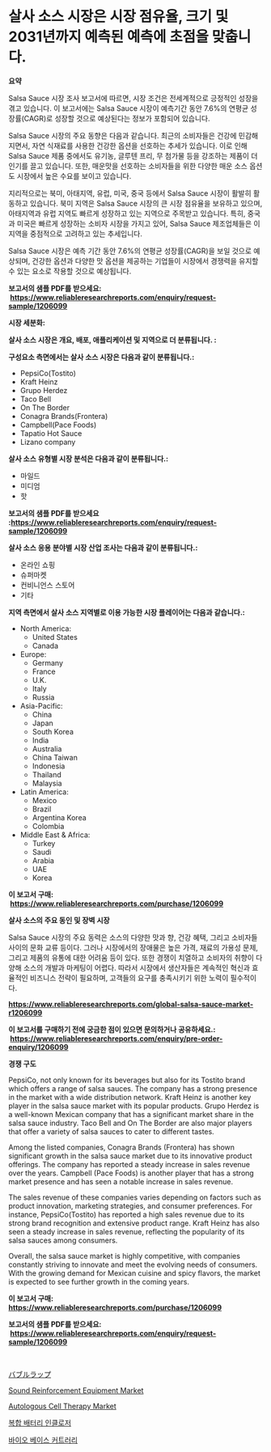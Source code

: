<p><h1>살사 소스 시장은 시장 점유율, 크기 및 2031년까지 예측된 예측에 초점을 맞춥니다.</h1></p><p><strong>요약</strong></p>
<p><p>Salsa Sauce 시장 조사 보고서에 따르면, 시장 조건은 전세계적으로 긍정적인 성장을 겪고 있습니다. 이 보고서에는 Salsa Sauce 시장이 예측기간 동안 7.6%의 연평균 성장률(CAGR)로 성장할 것으로 예상된다는 정보가 포함되어 있습니다. </p><p>Salsa Sauce 시장의 주요 동향은 다음과 같습니다. 최근의 소비자들은 건강에 민감해지면서, 자연 식재료를 사용한 건강한 옵션을 선호하는 추세가 있습니다. 이로 인해 Salsa Sauce 제품 중에서도 유기농, 글루텐 프리, 무 첨가물 등을 강조하는 제품이 더 인기를 끌고 있습니다. 또한, 매운맛을 선호하는 소비자들을 위한 다양한 매운 소스 옵션도 시장에서 높은 수요를 보이고 있습니다.</p><p>지리적으로는 북미, 아태지역, 유럽, 미국, 중국 등에서 Salsa Sauce 시장이 활발히 활동하고 있습니다. 북미 지역은 Salsa Sauce 시장의 큰 시장 점유율을 보유하고 있으며, 아태지역과 유럽 지역도 빠르게 성장하고 있는 지역으로 주목받고 있습니다. 특히, 중국과 미국은 빠르게 성장하는 소비자 시장을 가지고 있어, Salsa Sauce 제조업체들은 이 지역을 중점적으로 고려하고 있는 추세입니다.</p><p>Salsa Sauce 시장은 예측 기간 동안 7.6%의 연평균 성장률(CAGR)을 보일 것으로 예상되며, 건강한 옵션과 다양한 맛 옵션을 제공하는 기업들이 시장에서 경쟁력을 유지할 수 있는 요소로 작용할 것으로 예상됩니다.</p></p>
<p><strong>보고서의 샘플 PDF를 받으세요: &nbsp;<a href="https://www.reliableresearchreports.com/enquiry/request-sample/1206099">https://www.reliableresearchreports.com/enquiry/request-sample/1206099</a></strong></p>
<p><strong>시장 세분화:</strong></p>
<p><strong> 살사 소스 시장은 개요, 배포, 애플리케이션 및 지역으로 더 분류됩니다. :</strong></p>
<p><strong>구성요소 측면에서는 살사 소스 시장은 다음과 같이 분류됩니다.:</strong></p>
<p><ul><li>PepsiCo(Tostito)</li><li>Kraft Heinz</li><li>Grupo Herdez</li><li>Taco Bell</li><li>On The Border</li><li>Conagra Brands(Frontera)</li><li>Campbell(Pace Foods)</li><li>Tapatio Hot Sauce</li><li>Lizano company</li></ul></p>
<p><strong> 살사 소스 유형별 시장 분석은 다음과 같이 분류됩니다.:</strong></p>
<p><ul><li>마일드</li><li>미디엄</li><li>핫</li></ul></p>
<p><strong>보고서의 샘플 PDF를 받으세요 :<a href="https://www.reliableresearchreports.com/enquiry/request-sample/1206099">https://www.reliableresearchreports.com/enquiry/request-sample/1206099</a></strong></p>
<p><strong> 살사 소스 응용 분야별 시장 산업 조사는 다음과 같이 분류됩니다.:</strong></p>
<p><ul><li>온라인 쇼핑</li><li>슈퍼마켓</li><li>컨비니언스 스토어</li><li>기타</li></ul></p>
<p><strong>지역 측면에서 살사 소스 지역별로 이용 가능한 시장 플레이어는 다음과 같습니다.:</strong></p>
<p><ul>
    <li>
        North America:
        <ul>
            <li>United States</li>
            <li>Canada</li>
        </ul>
    </li>
    <li>
        Europe:
        <ul>
            <li>Germany</li>
            <li>France</li>
            <li>U.K.</li>
            <li>Italy</li>
            <li>Russia</li>
        </ul>
    </li>
    <li>
        Asia-Pacific:
        <ul>
            <li>China</li>
            <li>Japan</li>
            <li>South Korea</li>
            <li>India</li>
            <li>Australia</li>
            <li>China Taiwan</li>
            <li>Indonesia</li>
            <li>Thailand</li>
            <li>Malaysia</li>
        </ul>
    </li>
    <li>
        Latin America:
        <ul>
            <li>Mexico</li>
            <li>Brazil</li>
            <li>Argentina Korea</li>
            <li>Colombia</li>
        </ul>
    </li>
    <li>
        Middle East & Africa:
        <ul>
            <li>Turkey</li>
            <li>Saudi</li>
            <li>Arabia</li>
            <li>UAE</li>
            <li>Korea</li>
        </ul>
    </li>
    </ul></p>
<p><strong>이 보고서 구매: &nbsp;<a href="https://www.reliableresearchreports.com/purchase/1206099">https://www.reliableresearchreports.com/purchase/1206099</a></strong></p>
<p><strong>살사 소스의 주요 동인 및 장벽 시장</strong></p>
<p><p>Salsa Sauce 시장의 주요 동력은 소스의 다양한 맛과 향, 건강 혜택, 그리고 소비자들 사이의 문화 교류 등이다. 그러나 시장에서의 장애물은 높은 가격, 재료의 가용성 문제, 그리고 제품의 유통에 대한 어려움 등이 있다. 또한 경쟁이 치열하고 소비자의 취향이 다양해 소스의 개발과 마케팅이 어렵다. 따라서 시장에서 생산자들은 계속적인 혁신과 효율적인 비즈니스 전략이 필요하며, 고객들의 요구를 충족시키기 위한 노력이 필수적이다.</p></p>
<p><strong><a href="https://www.reliableresearchreports.com/global-salsa-sauce-market-r1206099">https://www.reliableresearchreports.com/global-salsa-sauce-market-r1206099</a></strong></p>
<p><strong>이 보고서를 구매하기 전에 궁금한 점이 있으면 문의하거나 공유하세요.: &nbsp;<a href="https://www.reliableresearchreports.com/enquiry/pre-order-enquiry/1206099">https://www.reliableresearchreports.com/enquiry/pre-order-enquiry/1206099</a></strong></p>
<p><strong>경쟁 구도</strong></p>
<p><p>PepsiCo, not only known for its beverages but also for its Tostito brand which offers a range of salsa sauces. The company has a strong presence in the market with a wide distribution network. Kraft Heinz is another key player in the salsa sauce market with its popular products. Grupo Herdez is a well-known Mexican company that has a significant market share in the salsa sauce industry. Taco Bell and On The Border are also major players that offer a variety of salsa sauces to cater to different tastes.</p><p>Among the listed companies, Conagra Brands (Frontera) has shown significant growth in the salsa sauce market due to its innovative product offerings. The company has reported a steady increase in sales revenue over the years. Campbell (Pace Foods) is another player that has a strong market presence and has seen a notable increase in sales revenue.</p><p>The sales revenue of these companies varies depending on factors such as product innovation, marketing strategies, and consumer preferences. For instance, PepsiCo(Tostito) has reported a high sales revenue due to its strong brand recognition and extensive product range. Kraft Heinz has also seen a steady increase in sales revenue, reflecting the popularity of its salsa sauces among consumers.</p><p>Overall, the salsa sauce market is highly competitive, with companies constantly striving to innovate and meet the evolving needs of consumers. With the growing demand for Mexican cuisine and spicy flavors, the market is expected to see further growth in the coming years.</p></p>
<p><strong>이 보고서 구매: &nbsp; <a href="https://www.reliableresearchreports.com/purchase/1206099">https://www.reliableresearchreports.com/purchase/1206099</a></strong></p>
<p><strong>보고서의 샘플 PDF를 받으세요: &nbsp;<a href="https://www.reliableresearchreports.com/enquiry/request-sample/1206099">https://www.reliableresearchreports.com/enquiry/request-sample/1206099</a></strong><strong></strong></p>
<p>&nbsp;</p>
<p><p><a href="https://medium.com/@alfredodance/%E3%83%90%E3%83%96%E3%83%AB%E3%83%A9%E3%83%83%E3%83%97%E5%B8%82%E5%A0%B4%E5%88%86%E6%9E%90-%E3%81%9D%E3%81%AEcagr-%E5%B8%82%E5%A0%B4%E3%82%BB%E3%82%B0%E3%83%A1%E3%83%B3%E3%83%86%E3%83%BC%E3%82%B7%E3%83%A7%E3%83%B3-%E3%81%8A%E3%82%88%E3%81%B3%E3%82%B0%E3%83%AD%E3%83%BC%E3%83%90%E3%83%AB%E7%94%A3%E6%A5%AD%E6%A6%82%E8%A6%81-532f0493bc54">バブルラップ</a></p><p><a href="https://view.publitas.com/reportprime-1/sound-reinforcement-equipment-market-analysis-its-cagr-market-segmentation-and-global-industry-overview/">Sound Reinforcement Equipment Market</a></p><p><a href="https://chivalrous-flock-a86.notion.site/Autologous-Cell-Therapy-Market-Research-Report-Its-History-and-Forecast-2024-to-2031-d93fec1f48c9454d8bed2d9260adf288">Autologous Cell Therapy Market</a></p><p><a href="https://medium.com/@dessierohan2023/%EB%B3%B5%ED%95%A9-%EB%B0%B0%ED%84%B0%EB%A6%AC-%EC%BC%80%EC%9D%B4%EC%8A%A4-%EC%8B%9C%EC%9E%A5-2031%EB%85%84%EA%B9%8C%EC%A7%80%EC%9D%98-%ED%8A%B8%EB%A0%8C%EB%93%9C-%EC%98%88%EC%B8%A1-%EB%B0%8F-%EA%B2%BD%EC%9F%81-%EB%B6%84%EC%84%9D-64e3f07e506f">복합 배터리 인클로저</a></p><p><a href="https://medium.com/@toreygrimes2022/%EB%B0%94%EC%9D%B4%EC%98%A4-%EA%B8%B0%EB%B0%98-%EC%BB%A4%ED%8B%80%EB%9F%AC%EB%A6%AC-%EC%8B%9C%EC%9E%A5-%EA%B2%BD%EC%9F%81-%EB%B6%84%EC%84%9D-%EC%8B%9C%EC%9E%A5-%EB%8F%99%ED%96%A5-%EB%B0%8F-2031%EB%85%84%EA%B9%8C%EC%A7%80%EC%9D%98-%EC%98%88%EC%B8%A1-84171d5e180a">바이오 베이스 커트러리</a></p></p>